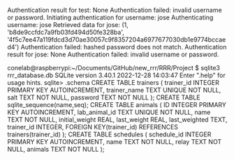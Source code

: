 Authentication result for test: None
Authentication failed: invalid username or password.
Initiating authentication for username: jose
Authenticating username: jose
Retrieved data for jose: (1, 'b8de9ccfdc7a9fb03fd494d50fe328ba', '4f5c7ee47a119fdcd3d70ae30057c9f8357204a6977677030db1e9774bccaed4')
Authentication failed: hashed password does not match.
Authentication result for jose: None
Authentication failed: invalid username or password.

conelab@raspberrypi:~/Documents/GitHub/new_rrr/RRR/Project $ sqlite3 rrr_database.db
SQLite version 3.40.1 2022-12-28 14:03:47
Enter ".help" for usage hints.
sqlite> .schema
CREATE TABLE trainers (
                trainer_id INTEGER PRIMARY KEY AUTOINCREMENT,
                trainer_name TEXT UNIQUE NOT NULL,
                salt TEXT NOT NULL,
                password TEXT NOT NULL
                );
CREATE TABLE sqlite_sequence(name,seq);
CREATE TABLE animals (
                    ID INTEGER PRIMARY KEY AUTOINCREMENT,
                    lab_animal_id TEXT UNIQUE NOT NULL,
                    name TEXT NOT NULL,
                    initial_weight REAL,
                    last_weight REAL,
                    last_weighted TEXT,
                    trainer_id INTEGER,
                    FOREIGN KEY(trainer_id) REFERENCES trainers(trainer_id)
                );
CREATE TABLE schedules (
                    schedule_id INTEGER PRIMARY KEY AUTOINCREMENT,
                    name TEXT NOT NULL,
                    relay TEXT NOT NULL,
                    animals TEXT NOT NULL
                );
